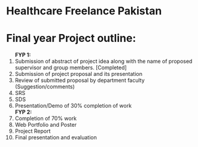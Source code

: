 # Healthcare Freelance Pakistan

# Final year Project outline:
<ol>
  <lh><b>FYP 1:</b></lh>
  <li>Submission of abstract of project idea along with the name of proposed supervisor and group members. [Completed]</li>
  <li>Submission of project proposal and its presentation</li>
  <li>Review of submitted proposal by department faculty (Suggestion/comments)</li>
  <li>SRS</li> 
  <li>SDS</li>
  <li>Presentation/Demo of 30% completion of work</li>
  <lh><b>FYP 2:</b></lh>
  <li>Completion of 70% work</li>
  <li>Web Portfolio and Poster</li>
  <li>Project Report</li>
  <li>Final presentation and evaluation</li>
</ol>
